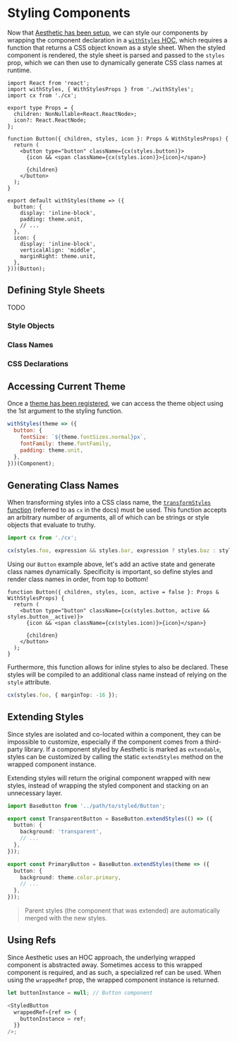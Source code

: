 # Styling Components

Now that [Aesthetic has been setup](./setup.md), we can style our components by wrapping the
component declaration in a [`withStyles` HOC](./setup.md#withStyles), which requires a function that
returns a CSS object known as a style sheet. When the styled component is rendered, the style sheet
is parsed and passed to the `styles` prop, which we can then use to dynamically generate CSS class
names at runtime.

```tsx
import React from 'react';
import withStyles, { WithStylesProps } from './withStyles';
import cx from './cx';

export type Props = {
  children: NonNullable<React.ReactNode>;
  icon?: React.ReactNode;
};

function Button({ children, styles, icon }: Props & WithStylesProps) {
  return (
    <button type="button" className={cx(styles.button)}>
      {icon && <span className={cx(styles.icon)}>{icon}</span>}

      {children}
    </button>
  );
}

export default withStyles(theme => ({
  button: {
    display: 'inline-block',
    padding: theme.unit,
    // ...
  },
  icon: {
    display: 'inline-block',
    verticalAlign: 'middle',
    marginRight: theme.unit,
  },
}))(Button);
```

## Defining Style Sheets

TODO

### Style Objects

### Class Names

### CSS Declarations

## Accessing Current Theme

Once a [theme has been registered](./theme.md), we can access the theme object using the 1st
argument to the styling function.

```javascript
withStyles(theme => ({
  button: {
    fontSize: `${theme.fontSizes.normal}px`,
    fontFamily: theme.fontFamily,
    padding: theme.unit,
  },
}))(Component);
```

## Generating Class Names

When transforming styles into a CSS class name, the
[`transformStyles` function](./setup.md#transformStyles) (referred to as `cx` in the docs) must be
used. This function accepts an arbitrary number of arguments, all of which can be strings or style
objects that evaluate to truthy.

```ts
import cx from './cx';

cx(styles.foo, expression && styles.bar, expression ? styles.baz : styles.qux);
```

Using our `Button` example above, let's add an active state and generate class names dynamically.
Specificity is important, so define styles and render class names in order, from top to bottom!

```tsx
function Button({ children, styles, icon, active = false }: Props & WithStylesProps) {
  return (
    <button type="button" className={cx(styles.button, active && styles.button__active)}>
      {icon && <span className={cx(styles.icon)}>{icon}</span>}

      {children}
    </button>
  );
}
```

Furthermore, this function allows for inline styles to also be declared. These styles will be
compiled to an additional class name instead of relying on the `style` attribute.

```ts
cx(styles.foo, { marginTop: -16 });
```

## Extending Styles

Since styles are isolated and co-located within a component, they can be impossible to customize,
especially if the component comes from a third-party library. If a component styled by Aesthetic is
marked as `extendable`, styles can be customized by calling the static `extendStyles` method on the
wrapped component instance.

Extending styles will return the original component wrapped with new styles, instead of wrapping the
styled component and stacking on an unnecessary layer.

```ts
import BaseButton from '../path/to/styled/Button';

export const TransparentButton = BaseButton.extendStyles(() => ({
  button: {
    background: 'transparent',
    // ...
  },
}));

export const PrimaryButton = BaseButton.extendStyles(theme => ({
  button: {
    background: theme.color.primary,
    // ...
  },
}));
```

> Parent styles (the component that was extended) are automatically merged with the new styles.

## Using Refs

Since Aesthetic uses an HOC approach, the underlying wrapped component is abstracted away. Sometimes
access to this wrapped component is required, and as such, a specialized ref can be used. When using
the `wrappedRef` prop, the wrapped component instance is returned.

```ts
let buttonInstance = null; // Button component

<StyledButton
  wrappedRef={ref => {
    buttonInstance = ref;
  }}
/>;
```
